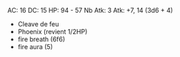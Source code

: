 AC: 16
DC: 15
HP: 94 - 57
Nb Atk: 3
Atk: +7, 14 (3d6 + 4)

- Cleave de feu
- Phoenix (revient 1/2HP)
- fire breath (6f6)
- fire aura (5)